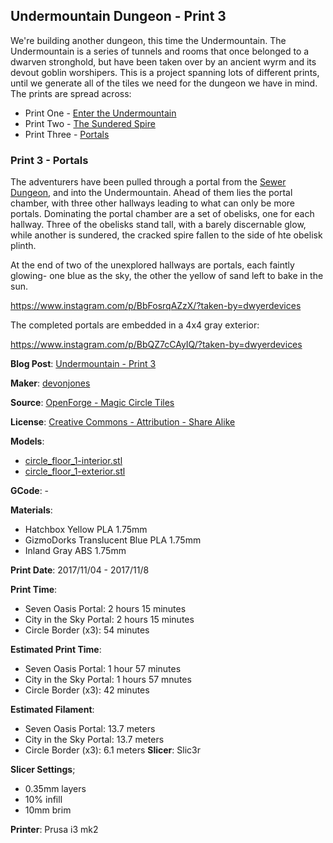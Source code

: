 
## Undermountain Dungeon - Print 3

We're building another dungeon, this time the Undermountain. The Undermountain is a series of
tunnels and rooms that once belonged to a dwarven stronghold, but have been taken over by an
ancient wyrm and its devout goblin worshipers. This is a project spanning lots of different prints, until
we generate all of the tiles we need for the dungeon we have in mind. The prints
are spread across:

 - Print One - [Enter the Undermountain](http://www.dwyerdevices.com/2017/10/19/undermountain-dungeon-print-1/)
 - Print Two - [The Sundered Spire](http://www.dwyerdevices.com/2017/10/24/undermountain-dungeon-print-2/)
 - Print Three - [Portals](http://www.dwyerdevices.com/2018/01/07/undermountain-dungeon-print-3/)

### Print 3 - Portals

The adventurers have been pulled through a portal from the [Sewer Dungeon](http://www.dwyerdevices.com/2017/11/01/the-sewer-dungeon/), 
and into the Undermountain. Ahead of them lies the portal chamber, with three other hallways leading to what can only be more
portals. Dominating the portal chamber are a set of obelisks, one for each hallway. Three of the obelisks stand tall, with a barely
discernable glow, while another is sundered, the cracked spire fallen to the side of hte obelisk plinth.

At the end of two of the unexplored hallways are portals, each faintly glowing- one blue as the sky, the other the yellow of sand left
to bake in the sun.

https://www.instagram.com/p/BbFosrqAZzX/?taken-by=dwyerdevices

The completed portals are embedded in a 4x4 gray exterior:

https://www.instagram.com/p/BbQZ7cCAyIQ/?taken-by=dwyerdevices



**Blog Post**: [Undermountain - Print 3](http://www.dwyerdevices.com/2018/01/07/undermountain-dungeon-print-3/)

**Maker**: [devonjones](https://www.thingiverse.com/devonjones)

**Source**: [OpenForge - Magic Circle Tiles](https://www.thingiverse.com/thing:242715)

**License**: [Creative Commons - Attribution - Share Alike](http://creativecommons.org/licenses/by-sa/3.0/)

**Models**:

 - [circle_floor_1-interior.stl](https://www.thingiverse.com/download:1861485)
 - [circle_floor_1-exterior.stl](https://www.thingiverse.com/download:1861483)

**GCode**: -

**Materials**: 

 - Hatchbox Yellow PLA 1.75mm
 - GizmoDorks Translucent Blue PLA 1.75mm
 - Inland Gray ABS 1.75mm

**Print Date**: 2017/11/04 - 2017/11/8

**Print Time**:

 - Seven Oasis Portal: 2 hours 15 minutes
 - City in the Sky Portal: 2 hours 15 minutes
 - Circle Border (x3): 54 minutes

**Estimated Print Time**:

 - Seven Oasis Portal: 1 hour 57 minutes
 - City in the Sky Portal: 1 hours 57 mnutes
 - Circle Border (x3): 42 minutes

**Estimated Filament**:

 - Seven Oasis Portal: 13.7 meters
 - City in the Sky Portal: 13.7 meters
 - Circle Border (x3): 6.1 meters
**Slicer**: Slic3r

**Slicer Settings**;
 
 - 0.35mm layers
 - 10% infill
 - 10mm brim
 
**Printer**: Prusa i3 mk2 
